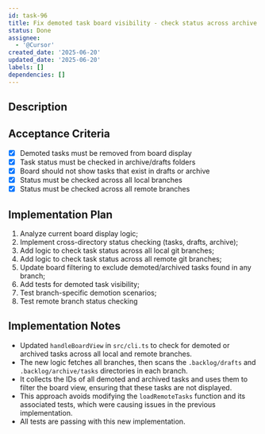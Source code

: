 ```yaml
---
id: task-96
title: Fix demoted task board visibility - check status across archive and drafts
status: Done
assignee:
  - '@Cursor'
created_date: '2025-06-20'
updated_date: '2025-06-20'
labels: []
dependencies: []
---
```


## Description

## Acceptance Criteria

- [x] Demoted tasks must be removed from board display
- [x] Task status must be checked in archive/drafts folders
- [x] Board should not show tasks that exist in drafts or archive
- [x] Status must be checked across all local branches
- [x] Status must be checked across all remote branches

## Implementation Plan

1. Analyze current board display logic; 
2. Implement cross-directory status checking (tasks, drafts, archive); 
3. Add logic to check task status across all local git branches; 
4. Add logic to check task status across all remote git branches; 
5. Update board filtering to exclude demoted/archived tasks found in any branch; 
6. Add tests for demoted task visibility; 
7. Test branch-specific demotion scenarios; 
8. Test remote branch status checking

## Implementation Notes

- Updated `handleBoardView` in `src/cli.ts` to check for demoted or archived tasks across all local and remote branches.
- The new logic fetches all branches, then scans the `.backlog/drafts` and `.backlog/archive/tasks` directories in each branch.
- It collects the IDs of all demoted and archived tasks and uses them to filter the board view, ensuring that these tasks are not displayed.
- This approach avoids modifying the `loadRemoteTasks` function and its associated tests, which were causing issues in the previous implementation.
- All tests are passing with this new implementation.
